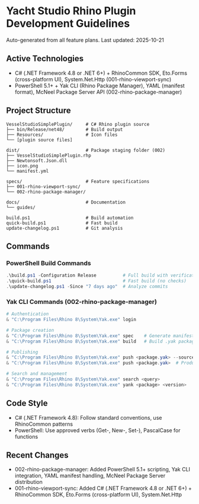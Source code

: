 # Yacht Studio Rhino Plugin Development Guidelines

Auto-generated from all feature plans. Last updated: 2025-10-21

## Active Technologies
- C# (.NET Framework 4.8 or .NET 6+) + RhinoCommon SDK, Eto.Forms (cross-platform UI), System.Net.Http (001-rhino-viewport-sync)
- PowerShell 5.1+ + Yak CLI (Rhino Package Manager), YAML (manifest format), McNeel Package Server API (002-rhino-package-manager)

## Project Structure
```
VesselStudioSimplePlugin/     # C# Rhino plugin source
├── bin/Release/net48/        # Build output
├── Resources/                # Icon files
└── [plugin source files]

dist/                         # Package staging folder (002)
├── VesselStudioSimplePlugin.rhp
├── Newtonsoft.Json.dll
├── icon.png
└── manifest.yml

specs/                        # Feature specifications
├── 001-rhino-viewport-sync/
└── 002-rhino-package-manager/

docs/                         # Documentation
└── guides/

build.ps1                     # Build automation
quick-build.ps1               # Fast build
update-changelog.ps1          # Git analysis
```

## Commands

### PowerShell Build Commands
```powershell
.\build.ps1 -Configuration Release          # Full build with verification
.\quick-build.ps1                           # Fast build (no checks)
.\update-changelog.ps1 -Since "7 days ago"  # Analyze commits
```

### Yak CLI Commands (002-rhino-package-manager)
```powershell
# Authentication
& "C:\Program Files\Rhino 8\System\Yak.exe" login

# Package creation
& "C:\Program Files\Rhino 8\System\Yak.exe" spec    # Generate manifest
& "C:\Program Files\Rhino 8\System\Yak.exe" build   # Build .yak package

# Publishing
& "C:\Program Files\Rhino 8\System\Yak.exe" push <package.yak> --source https://test.yak.rhino3d.com
& "C:\Program Files\Rhino 8\System\Yak.exe" push <package.yak>  # Production

# Search and management
& "C:\Program Files\Rhino 8\System\Yak.exe" search <query>
& "C:\Program Files\Rhino 8\System\Yak.exe" yank <package> <version>
```

## Code Style
- C# (.NET Framework 4.8): Follow standard conventions, use RhinoCommon patterns
- PowerShell: Use approved verbs (Get-, New-, Set-), PascalCase for functions

## Recent Changes
- 002-rhino-package-manager: Added PowerShell 5.1+ scripting, Yak CLI integration, YAML manifest handling, McNeel Package Server distribution
- 001-rhino-viewport-sync: Added C# (.NET Framework 4.8 or .NET 6+) + RhinoCommon SDK, Eto.Forms (cross-platform UI), System.Net.Http

<!-- MANUAL ADDITIONS START -->
<!-- MANUAL ADDITIONS END -->
